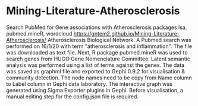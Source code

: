 # Mining-Literature-Atherosclerosis
Search PubMed for Gene associations with Atherosclerosis
packages lsa, pubmed.mineR, wordcloud
https://gntem2.github.io/Mining-Literature-Atherosclerosis/
Atherosclerosis Biological Network. A Pubmed search was performed on 16/1/20 with term "atherosclerosis and inflammation". The file was downloaded as text file. Next, R package pubmed.mineR was used to search genes from HUGO Gene Nomenclature Committee. Latent semantic analysis was performed using a list of terms against the genes. The data was saved as graphml file and exported to Gephi 0.9.2 for visualisation & community detection. The node names need to be copy from Name column to Label column in Gephi data laboratory. The interactive graph was generated using  Sigma Exporter plugins in Gephi. Before visualisation, a manual editing step for the config.json file is required. 
